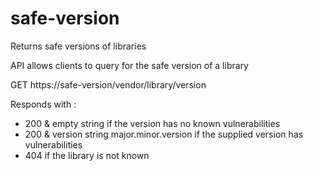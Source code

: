 # safe-version
Returns safe versions of libraries

API allows clients to query for the safe version of a library

GET https://safe-version/vendor/library/version

Responds with :
* 200 & empty string if the version has no known vulnerabilities
* 200 & version string major.minor.version if the supplied version has vulnerabilities
* 404 if the library is not known
